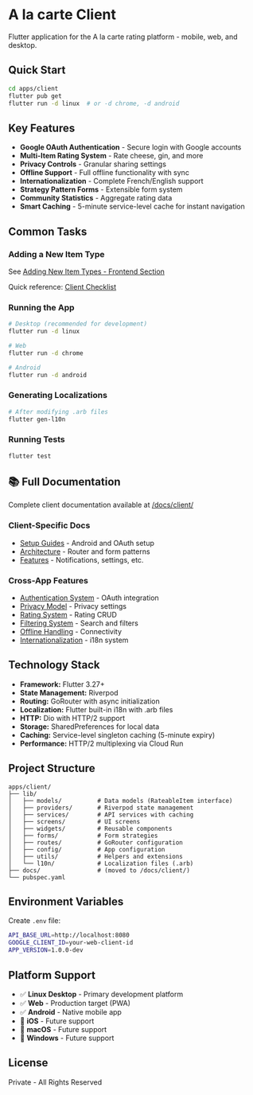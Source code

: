 # A la carte Client

Flutter application for the A la carte rating platform - mobile, web, and desktop.

## Quick Start

```bash
cd apps/client
flutter pub get
flutter run -d linux  # or -d chrome, -d android
```

## Key Features

- **Google OAuth Authentication** - Secure login with Google accounts
- **Multi-Item Rating System** - Rate cheese, gin, and more
- **Privacy Controls** - Granular sharing settings
- **Offline Support** - Full offline functionality with sync
- **Internationalization** - Complete French/English support
- **Strategy Pattern Forms** - Extensible form system
- **Community Statistics** - Aggregate rating data
- **Smart Caching** - 5-minute service-level cache for instant navigation

## Common Tasks

### Adding a New Item Type
See [Adding New Item Types - Frontend Section](/docs/guides/adding-new-item-types.md#phase-2-frontend-implementation-50-min)

Quick reference: [Client Checklist](/docs/guides/client-checklist.md)

### Running the App
```bash
# Desktop (recommended for development)
flutter run -d linux

# Web
flutter run -d chrome

# Android
flutter run -d android
```

### Generating Localizations
```bash
# After modifying .arb files
flutter gen-l10n
```

### Running Tests
```bash
flutter test
```

## 📚 Full Documentation

Complete client documentation available at [/docs/client/](/docs/client/)

### Client-Specific Docs
- [Setup Guides](/docs/client/setup/) - Android and OAuth setup
- [Architecture](/docs/client/architecture/) - Router and form patterns
- [Features](/docs/client/features/) - Notifications, settings, etc.

### Cross-App Features
- [Authentication System](/docs/features/authentication.md) - OAuth integration
- [Privacy Model](/docs/features/privacy-model.md) - Privacy settings
- [Rating System](/docs/features/rating-system.md) - Rating CRUD
- [Filtering System](/docs/features/filtering-system.md) - Search and filters
- [Offline Handling](/docs/features/offline-handling.md) - Connectivity
- [Internationalization](/docs/features/internationalization.md) - i18n system

## Technology Stack

- **Framework:** Flutter 3.27+
- **State Management:** Riverpod
- **Routing:** GoRouter with async initialization
- **Localization:** Flutter built-in i18n with .arb files
- **HTTP:** Dio with HTTP/2 support
- **Storage:** SharedPreferences for local data
- **Caching:** Service-level singleton caching (5-minute expiry)
- **Performance:** HTTP/2 multiplexing via Cloud Run

## Project Structure

```
apps/client/
├── lib/
│   ├── models/          # Data models (RateableItem interface)
│   ├── providers/       # Riverpod state management
│   ├── services/        # API services with caching
│   ├── screens/         # UI screens
│   ├── widgets/         # Reusable components
│   ├── forms/           # Form strategies
│   ├── routes/          # GoRouter configuration
│   ├── config/          # App configuration
│   ├── utils/           # Helpers and extensions
│   └── l10n/            # Localization files (.arb)
├── docs/                # (moved to /docs/client/)
└── pubspec.yaml
```

## Environment Variables

Create `.env` file:

```bash
API_BASE_URL=http://localhost:8080
GOOGLE_CLIENT_ID=your-web-client-id
APP_VERSION=1.0.0-dev
```

## Platform Support

- ✅ **Linux Desktop** - Primary development platform
- ✅ **Web** - Production target (PWA)
- ✅ **Android** - Native mobile app
- 🔄 **iOS** - Future support
- 🔄 **macOS** - Future support
- 🔄 **Windows** - Future support

## License

Private - All Rights Reserved
